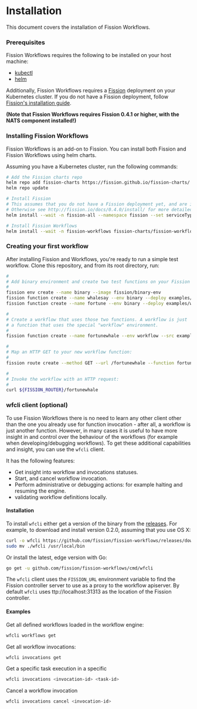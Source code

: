 # Installation

This document covers the installation of Fission Workflows.

### Prerequisites

Fission Workflows requires the following to be installed on your host machine:

- [kubectl](https://kubernetes.io/docs/tasks/tools/install-kubectl/)
- [helm](https://github.com/kubernetes/helm)

Additionally, Fission Workflows requires a [Fission](https://github.com/fission/fission) 
deployment on your Kubernetes cluster. If you do not have a Fission deployment, follow
[Fission's installation guide](http://fission.io/docs/0.4.0/install/).

**(Note that Fission Workflows requires Fission 0.4.1 or higher, with the NATS component installed!)**

### Installing Fission Workflows

Fission Workflows is an add-on to Fission. You can install both
Fission and Fission Workflows using helm charts.

Assuming you have a Kubernetes cluster, run the following commands:

```bash
# Add the Fission charts repo
helm repo add fission-charts https://fission.github.io/fission-charts/
helm repo update

# Install Fission 
# This assumes that you do not have a Fission deployment yet, and are installing on a standard Minikube deployment.
# Otherwise see http://fission.io/docs/0.4.0/install/ for more detailed instructions
helm install --wait -n fission-all --namespace fission --set serviceType=NodePort --set analytics=false fission-charts/fission-all --version 0.4.1

# Install Fission Workflows
helm install --wait -n fission-workflows fission-charts/fission-workflows --version 0.2.0
```

### Creating your first workflow

After installing Fission and Workflows, you're ready to run a simple
test workflow.  Clone this repository, and from its root directory, run:

```bash
#
# Add binary environment and create two test functions on your Fission setup:
#
fission env create --name binary --image fission/binary-env
fission function create --name whalesay --env binary --deploy examples/whales/whalesay.sh
fission function create --name fortune --env binary --deploy examples/whales/fortune.sh

#
# Create a workflow that uses those two functions. A workflow is just
# a function that uses the special "workflow" environment.
#
fission function create --name fortunewhale --env workflow --src examples/whales/fortunewhale.wf.yaml

#
# Map an HTTP GET to your new workflow function:
#
fission route create --method GET --url /fortunewhale --function fortunewhale

#
# Invoke the workflow with an HTTP request:
#
curl ${FISSION_ROUTER}/fortunewhale
```

### wfcli client (optional)
To use Fission Workflows there is no need to learn any other client other than the one you already use for function invocation - after all, a workflow is just another function.
However, in many cases it is useful to have more insight in and control over the behaviour of the workflows (for example when developing/debugging workflows).
To get these additional capabilities and insight, you can use the `wfcli` client.

It has the following features:
- Get insight into workflow and invocations statuses.
- Start, and cancel workflow invocation.
- Perform administrative or debugging actions: for example halting and resuming the engine.
- validating workflow definitions locally.

#### Installation
To install `wfcli` either get a version of the binary from the [releases](https://github.com/fission/fission-workflows/releases).
For example, to download and install version 0.2.0,  assuming that you use OS X:
```bash
curl -o wfcli https://github.com/fission/fission-workflows/releases/download/0.2.0/wfcli-osx
sudo mv ./wfcli /usr/local/bin
```

Or install the latest, edge version with Go:
```bash
go get -u github.com/fission/fission-workflows/cmd/wfcli
```

The `wfcli` client uses the `FISSION_URL` environment variable to find the Fission controller server to use as a proxy to the workflow apiserver.
By default `wfcli` uses ttp://localhost:31313 as the location of the Fission controller.

#### Examples
Get all defined workflows loaded in the workflow engine:
```bash
wfcli workflows get
```

Get all workflow invocations:
```bash
wfcli invocations get
```

Get a specific task execution in a specific 
```bash
wfcli invocations <invocation-id> <task-id>
```

Cancel a workflow invocation
```bash 
wfcli invocations cancel <invocation-id>
```
